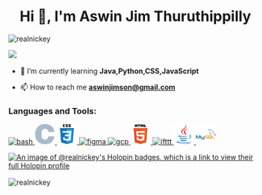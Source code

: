 <h1 align="center">Hi 👋, I'm Aswin Jim Thuruthippilly</h1>


<p align="left"> <img src="https://komarev.com/ghpvc/?username=realnickey&label=Profile%20views&color=0e75b6&style=flat" alt="realnickey" /> </p>

<p align="left"> <a href="https://github.com/ryo-ma/github-profile-trophy"><img src="https://user-images.githubusercontent.com/74038190/225813708-98b745f2-7d22-48cf-9150-083f1b00d6c9.gif" /></a> </p>



- 🌱 I’m currently learning **Java,Python,CSS,JavaScript**


- 📫 How to reach me **aswinjimson@gmail.com**




<h3 align="left">Languages and Tools:</h3>
<p align="left"> <a href="https://www.gnu.org/software/bash/" target="_blank" rel="noreferrer"> <img src="https://www.vectorlogo.zone/logos/gnu_bash/gnu_bash-icon.svg" alt="bash" width="40" height="40"/> </a> <a href="https://www.cprogramming.com/" target="_blank" rel="noreferrer"> <img src="https://raw.githubusercontent.com/devicons/devicon/master/icons/c/c-original.svg" alt="c" width="40" height="40"/> </a> <a href="https://www.w3schools.com/css/" target="_blank" rel="noreferrer"> <img src="https://raw.githubusercontent.com/devicons/devicon/master/icons/css3/css3-original-wordmark.svg" alt="css3" width="40" height="40"/> </a> <a href="https://www.figma.com/" target="_blank" rel="noreferrer"> <img src="https://www.vectorlogo.zone/logos/figma/figma-icon.svg" alt="figma" width="40" height="40"/> </a> <a href="https://cloud.google.com" target="_blank" rel="noreferrer"> <img src="https://www.vectorlogo.zone/logos/google_cloud/google_cloud-icon.svg" alt="gcp" width="40" height="40"/> </a> <a href="https://www.w3.org/html/" target="_blank" rel="noreferrer"> <img src="https://raw.githubusercontent.com/devicons/devicon/master/icons/html5/html5-original-wordmark.svg" alt="html5" width="40" height="40"/> </a> <a href="https://ifttt.com/" target="_blank" rel="noreferrer"> <img src="https://www.vectorlogo.zone/logos/ifttt/ifttt-ar21.svg" alt="ifttt" width="40" height="40"/> </a> <a href="https://www.java.com" target="_blank" rel="noreferrer"> <img src="https://raw.githubusercontent.com/devicons/devicon/master/icons/java/java-original.svg" alt="java" width="40" height="40"/> </a> <a href="https://www.mysql.com/" target="_blank" rel="noreferrer"> <img src="https://raw.githubusercontent.com/devicons/devicon/master/icons/mysql/mysql-original-wordmark.svg" alt="mysql" width="40" height="40"/> </a> </p>

<p align="left"> <a href="https://user-images.githubusercontent.com/74038190/212284100-561aa473-3905-4a80-b561-0d28506553ee.gif" /></a> </p>
<p align="right"> <a href="https://user-images.githubusercontent.com/74038190/212750996-938b257b-266c-45a7-9af7-655341c0f58b.gif" /></a> </p>


[![An image of @realnickey's Holopin badges, which is a link to view their full Holopin profile](https://holopin.me/realnickey)](https://holopin.io/@realnickey)
<p><img align="center" src="https://github-readme-stats.vercel.app/api/top-langs?username=realnickey&show_icons=true&locale=en&layout=compact" alt="realnickey" /></p>
